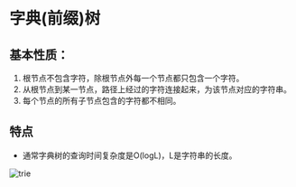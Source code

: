# 字典(前缀)树
## 基本性质：
1. 根节点不包含字符，除根节点外每一个节点都只包含一个字符。
2. 从根节点到某一节点，路径上经过的字符连接起来，为该节点对应的字符串。
3. 每个节点的所有子节点包含的字符都不相同。 
## 特点
+ 通常字典树的查询时间复杂度是O(logL)，L是字符串的长度。

![trie](./img/trie.png)